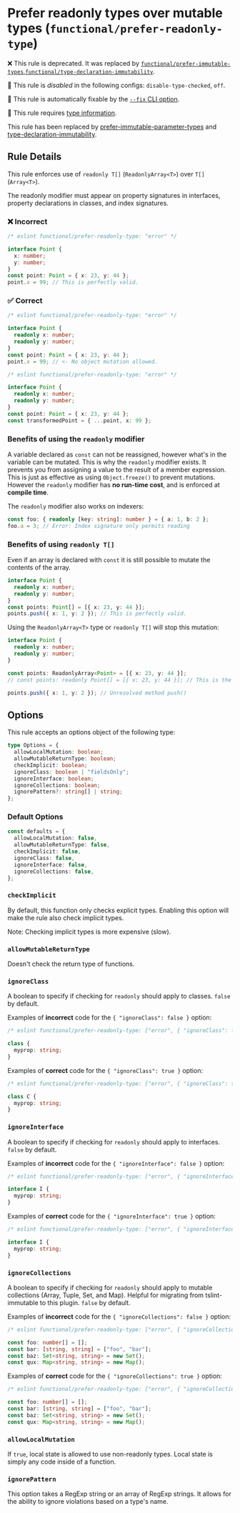 # Prefer readonly types over mutable types (`functional/prefer-readonly-type`)

❌ This rule is deprecated. It was replaced by [`functional/prefer-immutable-types`](prefer-immutable-types.md),[`functional/type-declaration-immutability`](type-declaration-immutability.md).

🚫 This rule is _disabled_ in the following configs: `disable-type-checked`, `off`.

🔧 This rule is automatically fixable by the [`--fix` CLI option](https://eslint.org/docs/latest/user-guide/command-line-interface#--fix).

💭 This rule requires [type information](https://typescript-eslint.io/linting/typed-linting).

<!-- end auto-generated rule header -->

This rule has been replaced by
[prefer-immutable-parameter-types](./prefer-immutable-parameter-types.md) and
[type-declaration-immutability](./type-declaration-immutability.md).

## Rule Details

This rule enforces use of `readonly T[]` (`ReadonlyArray<T>`) over `T[]` (`Array<T>`).

The readonly modifier must appear on property signatures in interfaces, property declarations in classes, and index signatures.

### ❌ Incorrect

<!-- eslint-skip -->

```ts
/* eslint functional/prefer-readonly-type: "error" */

interface Point {
  x: number;
  y: number;
}
const point: Point = { x: 23, y: 44 };
point.x = 99; // This is perfectly valid.
```

### ✅ Correct

```ts
/* eslint functional/prefer-readonly-type: "error" */

interface Point {
  readonly x: number;
  readonly y: number;
}
const point: Point = { x: 23, y: 44 };
point.x = 99; // <- No object mutation allowed.
```

```ts
/* eslint functional/prefer-readonly-type: "error" */

interface Point {
  readonly x: number;
  readonly y: number;
}
const point: Point = { x: 23, y: 44 };
const transformedPoint = { ...point, x: 99 };
```

### Benefits of using the `readonly` modifier

A variable declared as `const` can not be reassigned, however what's in the variable can be mutated.
This is why the `readonly` modifier exists. It prevents you from assigning a value to the result of a member expression.
This is just as effective as using `Object.freeze()` to prevent mutations. However the `readonly` modifier has **no run-time cost**, and is enforced at **compile time**.

The `readonly` modifier also works on indexers:

<!-- eslint-disable @typescript-eslint/consistent-indexed-object-style -->

```ts
const foo: { readonly [key: string]: number } = { a: 1, b: 2 };
foo.a = 3; // Error: Index signature only permits reading
```

### Benefits of using `readonly T[]`

Even if an array is declared with `const` it is still possible to mutate the contents of the array.

```ts
interface Point {
  readonly x: number;
  readonly y: number;
}
const points: Point[] = [{ x: 23, y: 44 }];
points.push({ x: 1, y: 2 }); // This is perfectly valid.
```

Using the `ReadonlyArray<T>` type or `readonly T[]` will stop this mutation:

```ts
interface Point {
  readonly x: number;
  readonly y: number;
}

const points: ReadonlyArray<Point> = [{ x: 23, y: 44 }];
// const points: readonly Point[] = [{ x: 23, y: 44 }]; // This is the alternative syntax for the line above

points.push({ x: 1, y: 2 }); // Unresolved method push()
```

## Options

This rule accepts an options object of the following type:

```ts
type Options = {
  allowLocalMutation: boolean;
  allowMutableReturnType: boolean;
  checkImplicit: boolean;
  ignoreClass: boolean | "fieldsOnly";
  ignoreInterface: boolean;
  ignoreCollections: boolean;
  ignorePattern?: string[] | string;
};
```

### Default Options

```ts
const defaults = {
  allowLocalMutation: false,
  allowMutableReturnType: false,
  checkImplicit: false,
  ignoreClass: false,
  ignoreInterface: false,
  ignoreCollections: false,
};
```

### `checkImplicit`

By default, this function only checks explicit types. Enabling this option will make the rule also check implicit types.

Note: Checking implicit types is more expensive (slow).

### `allowMutableReturnType`

Doesn't check the return type of functions.

### `ignoreClass`

A boolean to specify if checking for `readonly` should apply to classes. `false` by default.

Examples of **incorrect** code for the `{ "ignoreClass": false }` option:

<!-- eslint-skip -->

```ts
/* eslint functional/prefer-readonly-type: ["error", { "ignoreClass": false }] */

class {
  myprop: string;
}
```

Examples of **correct** code for the `{ "ignoreClass": true }` option:

```ts
/* eslint functional/prefer-readonly-type: ["error", { "ignoreClass": true }] */

class C {
  myprop: string;
}
```

### `ignoreInterface`

A boolean to specify if checking for `readonly` should apply to interfaces. `false` by default.

Examples of **incorrect** code for the `{ "ignoreInterface": false }` option:

<!-- eslint-skip -->

```ts
/* eslint functional/prefer-readonly-type: ["error", { "ignoreInterface": false }] */

interface I {
  myprop: string;
}
```

Examples of **correct** code for the `{ "ignoreInterface": true }` option:

```ts
/* eslint functional/prefer-readonly-type: ["error", { "ignoreInterface": true }] */

interface I {
  myprop: string;
}
```

### `ignoreCollections`

A boolean to specify if checking for `readonly` should apply to mutable collections (Array, Tuple, Set, and Map). Helpful for migrating from tslint-immutable to this plugin. `false` by default.

Examples of **incorrect** code for the `{ "ignoreCollections": false }` option:

<!-- eslint-skip -->

```ts
/* eslint functional/prefer-readonly-type: ["error", { "ignoreCollections": false }] */

const foo: number[] = [];
const bar: [string, string] = ["foo", "bar"];
const baz: Set<string, string> = new Set();
const qux: Map<string, string> = new Map();
```

Examples of **correct** code for the `{ "ignoreCollections": true }` option:

```ts
/* eslint functional/prefer-readonly-type: ["error", { "ignoreCollections": true }] */

const foo: number[] = [];
const bar: [string, string] = ["foo", "bar"];
const baz: Set<string, string> = new Set();
const qux: Map<string, string> = new Map();
```

### `allowLocalMutation`

If `true`, local state is allowed to use non-readonly types. Local state is simply any code inside of a function.

### `ignorePattern`

This option takes a RegExp string or an array of RegExp strings.
It allows for the ability to ignore violations based on a type's name.
